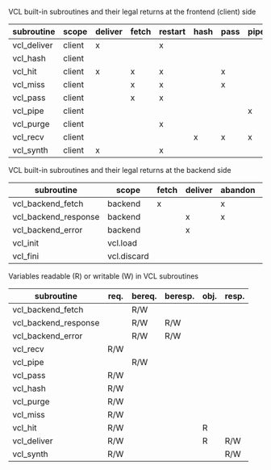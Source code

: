 VCL built-in subroutines and their legal returns at the frontend (client) side

| subroutine  | scope  | deliver | fetch | restart | hash | pass | pipe | synth | purge | lookup |
|-------------|--------|---------|-------|---------|------|------|------|-------|-------|--------|
| vcl_deliver | client |    x    |       |    x    |      |      |      |   x   |       |        |
| vcl_hash    | client |         |       |         |      |      |      |       |       |    x   |
| vcl_hit     | client |    x    |   x   |    x    |      |   x  |      |   x   |       |        |
| vcl_miss    | client |         |   x   |    x    |      |   x  |      |   x   |       |        |
| vcl_pass    | client |         |   x   |    x    |      |      |      |   x   |       |        |
| vcl_pipe    | client |         |       |         |      |      |   x  |   x   |       |        |
| vcl_purge   | client |         |       |    x    |      |      |      |   x   |       |        |
| vcl_recv    | client |         |       |         |   x  |   x  |   x  |   x   |   x   |        |
| vcl_synth   | client |    x    |       |    x    |      |      |      |       |       |        |


VCL built-in subroutines and their legal returns at the backend side


| subroutine           | scope       | fetch | deliver | abandon | retry | ok | fail |
|----------------------|-------------|-------|---------|---------|-------|----|------|
| vcl_backend_fetch    | backend     |   x   |         |    x    |       |    |      |
| vcl_backend_response | backend     |       |    x    |    x    |   x   |    |      |
| vcl_backend_error    | backend     |       |    x    |         |   x   |    |      |
| vcl_init             | vcl.load    |       |         |         |       |  x |   x  |
| vcl_fini             | vcl.discard |       |         |         |       |  x |      |


Variables readable (R) or writable (W) in VCL subroutines


| subroutine           | req. | bereq. | beresp. | obj. | resp. |
|----------------------|------|--------|---------|------|-------|
| vcl_backend_fetch    |      |   R/W  |         |      |       |
| vcl_backend_response |      |   R/W  |   R/W   |      |       |
| vcl_backend_error    |      |   R/W  |   R/W   |      |       |
| vcl_recv             | R/W  |        |         |      |       |
| vcl_pipe             |      |   R/W  |         |      |       |
| vcl_pass             | R/W  |        |         |      |       |
| vcl_hash             | R/W  |        |         |      |       |
| vcl_purge            | R/W  |        |         |      |       |
| vcl_miss             | R/W  |        |         |      |       |
| vcl_hit              | R/W  |        |         | R    |       |
| vcl_deliver          | R/W  |        |         | R    | R/W   |
| vcl_synth            | R/W  |        |         |      | R/W   |

